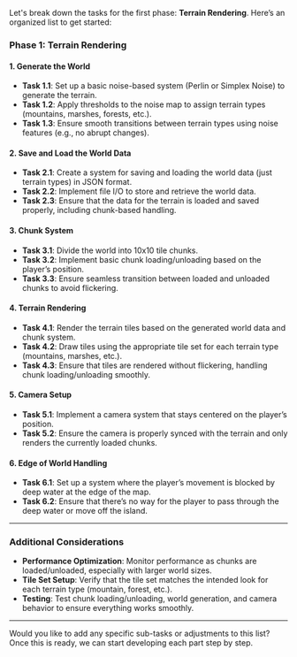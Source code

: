 Let's break down the tasks for the first phase: **Terrain Rendering**. Here’s an organized list to get started:

### **Phase 1: Terrain Rendering**

#### **1. Generate the World**
- **Task 1.1**: Set up a basic noise-based system (Perlin or Simplex Noise) to generate the terrain.
- **Task 1.2**: Apply thresholds to the noise map to assign terrain types (mountains, marshes, forests, etc.).
- **Task 1.3**: Ensure smooth transitions between terrain types using noise features (e.g., no abrupt changes).

#### **2. Save and Load the World Data**
- **Task 2.1**: Create a system for saving and loading the world data (just terrain types) in JSON format.
- **Task 2.2**: Implement file I/O to store and retrieve the world data.
- **Task 2.3**: Ensure that the data for the terrain is loaded and saved properly, including chunk-based handling.

#### **3. Chunk System**
- **Task 3.1**: Divide the world into 10x10 tile chunks.
- **Task 3.2**: Implement basic chunk loading/unloading based on the player’s position.
- **Task 3.3**: Ensure seamless transition between loaded and unloaded chunks to avoid flickering.

#### **4. Terrain Rendering**
- **Task 4.1**: Render the terrain tiles based on the generated world data and chunk system.
- **Task 4.2**: Draw tiles using the appropriate tile set for each terrain type (mountains, marshes, etc.).
- **Task 4.3**: Ensure that tiles are rendered without flickering, handling chunk loading/unloading smoothly.
  
#### **5. Camera Setup**
- **Task 5.1**: Implement a camera system that stays centered on the player’s position.
- **Task 5.2**: Ensure the camera is properly synced with the terrain and only renders the currently loaded chunks.

#### **6. Edge of World Handling**
- **Task 6.1**: Set up a system where the player’s movement is blocked by deep water at the edge of the map.
- **Task 6.2**: Ensure that there’s no way for the player to pass through the deep water or move off the island.

---

### **Additional Considerations**
- **Performance Optimization**: Monitor performance as chunks are loaded/unloaded, especially with larger world sizes.
- **Tile Set Setup**: Verify that the tile set matches the intended look for each terrain type (mountain, forest, etc.).
- **Testing**: Test chunk loading/unloading, world generation, and camera behavior to ensure everything works smoothly.

---

Would you like to add any specific sub-tasks or adjustments to this list? Once this is ready, we can start developing each part step by step.
